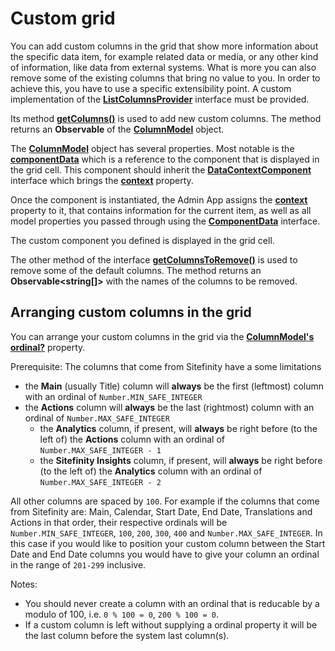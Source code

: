 # Custom grid

You can add custom columns in the grid that show more information about the specific data item, for example related data or media, or any other kind of information, like data from external systems. What is more you can also remove some of the existing columns that bring no value to you. In order to achieve this, you have to use a specific extensibility point. A custom implementation of the [**ListColumnsProvider**](http://admin-app-extensions-docs.sitefinity.site/interfaces/listcolumnsprovider.html) interface must be provided.

Its method [**getColumns()**](http://admin-app-extensions-docs.sitefinity.site/interfaces/listcolumnsprovider.html#getcolumns) is used to add new custom columns. The method returns an **Observable** of the [**ColumnModel**](http://admin-app-extensions-docs.sitefinity.site/interfaces/columnmodel.html) object.

The [**ColumnModel**](http://admin-app-extensions-docs.sitefinity.site/interfaces/columnmodel.html) object has several properties. Most notable is the [**componentData**](https://component-framework-docs.sitefinity.site/interfaces/componentdata.html) which is a reference to the component that is displayed in the grid cell. This component should inherit the [**DataContextComponent**](http://admin-app-extensions-docs.sitefinity.site/interfaces/datacontextcomponent.html) interface which brings the [**context**](http://admin-app-extensions-docs.sitefinity.site/interfaces/datacontextcomponent.html#context) property.

Once the component is instantiated, the Admin App assigns the [**context**](http://admin-app-extensions-docs.sitefinity.site/interfaces/datacontextcomponent.html#context) property to it, that contains information for the current item, as well as all model properties you passed through using the [**ComponentData**](https://component-framework-docs.sitefinity.site/interfaces/componentdata.html) interface.

The custom component you defined is displayed in the grid cell.

The other method of the interface [**getColumnsToRemove()**](http://admin-app-extensions-docs.sitefinity.site/interfaces/listcolumnsprovider.html#getcolumnstoremove) is used to remove some of the default columns. The method returns an **Observable<string[]>** with the names of the columns to be removed.

## Arranging custom columns in the grid

You can arrange your custom columns in the grid via the [**ColumnModel's**](http://admin-app-extensions-docs.sitefinity.site/interfaces/columnmodel.html) [**ordinal?**](http://admin-app-extensions-docs.sitefinity.site/interfaces/columnmodel.html#ordinal) property.

Prerequisite: The columns that come from Sitefinity have a some limitations

- the **Main** (usually Title) column will **always** be the first (leftmost) column with an ordinal of `Number.MIN_SAFE_INTEGER`
- the **Actions** column will **always** be the last (rightmost) column with an ordinal of `Number.MAX_SAFE_INTEGER`
  - the **Analytics** column, if present, will **always** be right before (to the left of) the **Actions** column with an ordinal of `Number.MAX_SAFE_INTEGER - 1`
  - the **Sitefinity Insights** column, if present, will **always** be right before (to the left of) the **Analytics** column with an ordinal of `Number.MAX_SAFE_INTEGER - 2`

All other columns are spaced by `100`. For example if the columns that come from Sitefinity are: Main, Calendar, Start Date, End Date, Translations and Actions in that order, their respective ordinals will be `Number.MIN_SAFE_INTEGER`, `100`, `200`, `300`, `400` and `Number.MAX_SAFE_INTEGER`. In this case if you would like to position your custom column between the Start Date and End Date columns you would have to give your column an ordinal in the range of `201-299` inclusive.

Notes:

- You should never create a column with an ordinal that is reducable by a modulo of 100, i.e. `0 % 100 = 0`, `200 % 100 = 0`.
- If a custom column is left without supplying a ordinal property it will be the last column before the system last column(s).
